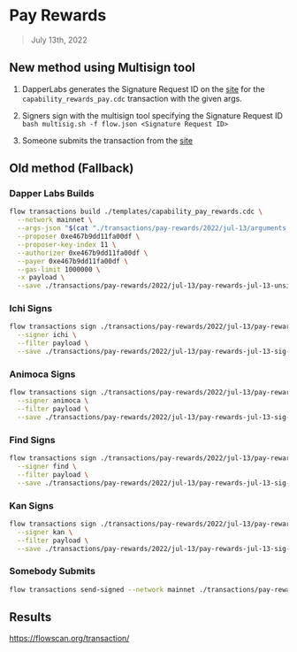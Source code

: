 # Pay Rewards
> July 13th, 2022

## New method using Multisign tool

1. DapperLabs generates the Signature Request ID on the [site](https://flow-multisig-git-service-account-onflow.vercel.app/mainnet) for the `capability_rewards_pay.cdc` transaction with the given args.

2. Signers sign with the multisign tool specifying the Signature Request ID
`bash multisig.sh -f flow.json <Signature Request ID>`

3. Someone submits the transaction from the [site](https://flow-multisig-git-service-account-onflow.vercel.app/mainnet)

## Old method (Fallback)

### Dapper Labs Builds


```sh
flow transactions build ./templates/capability_pay_rewards.cdc \
  --network mainnet \
  --args-json "$(cat "./transactions/pay-rewards/2022/jul-13/arguments.json")" \
  --proposer 0xe467b9dd11fa00df \
  --proposer-key-index 11 \
  --authorizer 0xe467b9dd11fa00df \
  --payer 0xe467b9dd11fa00df \
  --gas-limit 1000000 \
  -x payload \
  --save ./transactions/pay-rewards/2022/jul-13/pay-rewards-jul-13-unsigned.rlp
```

### Ichi Signs

```sh
flow transactions sign ./transactions/pay-rewards/2022/jul-13/pay-rewards-jul-13-unsigned.rlp \
  --signer ichi \
  --filter payload \
  --save ./transactions/pay-rewards/2022/jul-13/pay-rewards-jul-13-sig-1.rlp
```

### Animoca Signs

```sh
flow transactions sign ./transactions/pay-rewards/2022/jul-13/pay-rewards-jul-13-sig-1.rlp \
  --signer animoca \
  --filter payload \
  --save ./transactions/pay-rewards/2022/jul-13/pay-rewards-jul-13-sig-2.rlp
```

### Find Signs

```sh
flow transactions sign ./transactions/pay-rewards/2022/jul-13/pay-rewards-jul-13-sig-2.rlp \
  --signer find \
  --filter payload \
  --save ./transactions/pay-rewards/2022/jul-13/pay-rewards-jul-13-sig-3.rlp
```

### Kan Signs

```sh
flow transactions sign ./transactions/pay-rewards/2022/jul-13/pay-rewards-jul-13-sig-3.rlp \
  --signer kan \
  --filter payload \
  --save ./transactions/pay-rewards/2022/jul-13/pay-rewards-jul-13-sig-complete.rlp
```

### Somebody Submits

```sh
flow transactions send-signed --network mainnet ./transactions/pay-rewards/2022/jul-13/pay-rewards-jul-13-sig-complete.rlp
```

## Results

https://flowscan.org/transaction/
